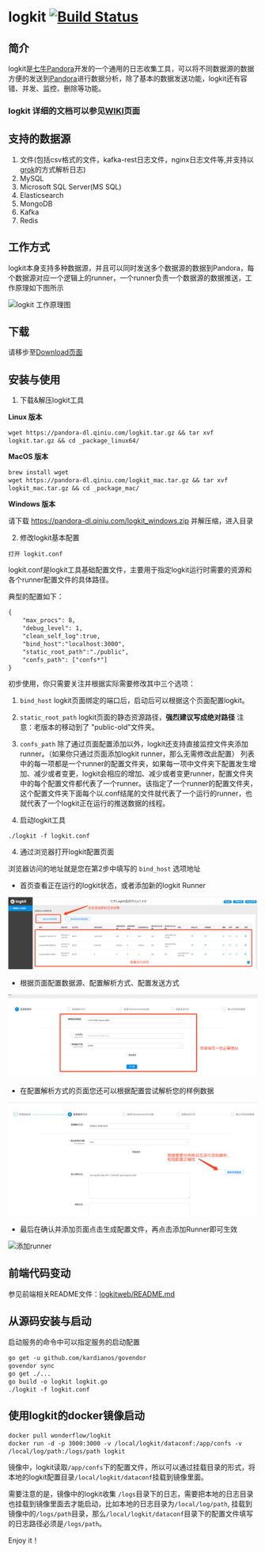 
# logkit [![Build Status](https://api.travis-ci.org/qiniu/logkit.svg)](http://travis-ci.org/qiniu/logkit)

## 简介

logkit是[七牛Pandora](https://pandora-docs.qiniu.com)开发的一个通用的日志收集工具，可以将不同数据源的数据方便的发送到[Pandora](https://pandora-docs.qiniu.com)进行数据分析，除了基本的数据发送功能，logkit还有容错、并发、监控、删除等功能。

### logkit 详细的文档可以参见[WIKI](https://github.com/qiniu/logkit/wiki)页面


## 支持的数据源

1. 文件(包括csv格式的文件，kafka-rest日志文件，nginx日志文件等,并支持以[grok](https://www.elastic.co/blog/do-you-grok-grok)的方式解析日志)
1. MySQL
1. Microsoft SQL Server(MS SQL)
1. Elasticsearch
1. MongoDB
1. Kafka
1. Redis

## 工作方式

logkit本身支持多种数据源，并且可以同时发送多个数据源的数据到Pandora，每个数据源对应一个逻辑上的runner，一个runner负责一个数据源的数据推送，工作原理如下图所示

![logkit 工作原理图](https://qiniu.github.io/pandora-docs/_media/logkit.png)

## 下载

请移步至[Download页面](https://github.com/qiniu/logkit/wiki/Download)

## 安装与使用


1. 下载&解压logkit工具

**Linux 版本**

```
wget https://pandora-dl.qiniu.com/logkit.tar.gz && tar xvf logkit.tar.gz && cd _package_linux64/
```

**MacOS 版本**

```
brew install wget
wget https://pandora-dl.qiniu.com/logkit_mac.tar.gz && tar xvf logkit_mac.tar.gz && cd _package_mac/
```

**Windows 版本**

请下载 https://pandora-dl.qiniu.com/logkit_windows.zip 并解压缩，进入目录

2. 修改logkit基本配置

```
打开 logkit.conf
```

logkit.conf是logkit工具基础配置文件，主要用于指定logkit运行时需要的资源和各个runner配置文件的具体路径。


典型的配置如下：


```
{
	"max_procs": 8,
	"debug_level": 1,
	"clean_self_log":true,
	"bind_host":"localhost:3000",
	"static_root_path":"./public",
	"confs_path": ["confs*"]
}
```

初步使用，你只需要关注并根据实际需要修改其中三个选项：

1. `bind_host` logkit页面绑定的端口后，启动后可以根据这个页面配置logkit。
1. `static_root_path` logkit页面的静态资源路径，**强烈建议写成绝对路径** 注意：老版本的移动到了 "public-old"文件夹。
1. `confs_path` 除了通过页面配置添加以外，logkit还支持直接监控文件夹添加runner。（如果你只通过页面添加logkit runner，那么无需修改此配置）
列表中的每一项都是一个runner的配置文件夹，如果每一项中文件夹下配置发生增加、减少或者变更，logkit会相应的增加、减少或者变更runner，配置文件夹中的每个配置文件都代表了一个runner。该指定了一个runner的配置文件夹，这个配置文件夹下面每个以.conf结尾的文件就代表了一个运行的runner，也就代表了一个logkit正在运行的推送数据的线程。


3. 启动logkit工具

```
./logkit -f logkit.conf
```

4. 通过浏览器打开logkit配置页面

浏览器访问的地址就是您在第2步中填写的 `bind_host` 选项地址

* 首页查看正在运行的logkit状态，或者添加新的logkit Runner

![查看并添加](https://raw.githubusercontent.com/qiniu/logkit/develop/resources/logkitnewconfig1.png)

* 根据页面配置数据源、配置解析方式、配置发送方式

![配置数据源](https://raw.githubusercontent.com/qiniu/logkit/develop/resources/logkitnewconfig2.png)

* 在配置解析方式的页面您还可以根据配置尝试解析您的样例数据

![尝试解析](https://raw.githubusercontent.com/qiniu/logkit/develop/resources/logkitnewconfig3.png)

* 最后在确认并添加页面点击生成配置文件，再点击添加Runner即可生效

![添加runner](https://raw.githubusercontent.com/qiniu/logkit/develop/resources/logkitnewconfig4.png)


## 前端代码变动

参见前端相关README文件：[logkitweb/README.md](https://github.com/qiniu/logkit/blob/develop/logkitweb/README.md)

## 从源码安装与启动

启动服务的命令中可以指定服务的启动配置

```
go get -u github.com/kardianos/govendor
govendor sync
go get ./...
go build -o logkit logkit.go
./logkit -f logkit.conf
```

## 使用logkit的docker镜像启动

```
docker pull wonderflow/logkit
docker run -d -p 3000:3000 -v /local/logkit/dataconf:/app/confs -v /local/log/path:/logs/path logkit
```

镜像中，logkit读取`/app/confs`下的配置文件，所以可以通过挂载目录的形式，将本地的logkit配置目录`/local/logkit/dataconf`挂载到镜像里面。

需要注意的是，镜像中的logkit收集 `/logs`目录下的日志，需要把本地的日志目录也挂载到镜像里面去才能启动，比如本地的日志目录为`/local/log/path`, 挂载到镜像中的`/logs/path`目录，那么`/local/logkit/dataconf`目录下的配置文件填写的日志路径必须是`/logs/path`。

Enjoy it！
